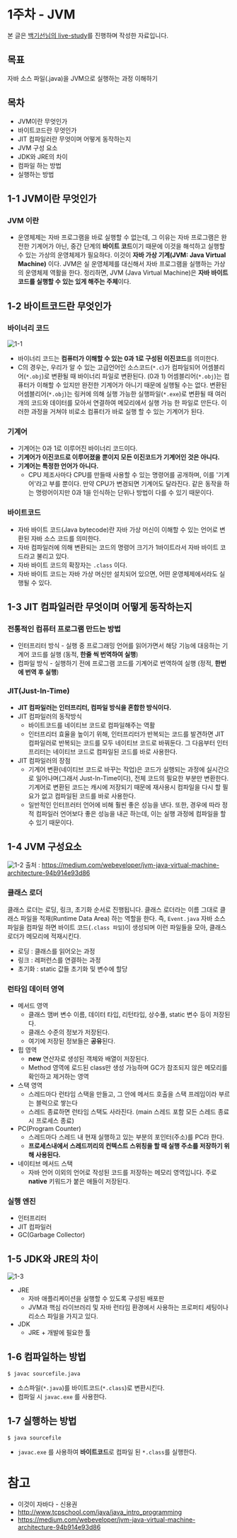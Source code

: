 # 1주차 - JVM
본 글은 [백기선님의 live-study](https://github.com/whiteship/live-study/issues)를 진행하며 작성한 자료입니다.  

## 목표
자바 소스 파일(.java)을 JVM으로 실행하는 과정 이해하기

## 목차
* JVM이란 무엇인가
* 바이트코드란 무엇인가
* JIT 컴파일러란 무엇이며 어떻게 동작하는지
* JVM 구성 요소
* JDK와 JRE의 차이
* 컴파일 하는 방법
* 실행하는 방법

## 1-1 JVM이란 무엇인가
  
### **JVM 이란** 
* 운영체제는 자바 프로그램을 바로 실행할 수 없는데, 그 이유는 자바 프로그램은 완전한 기계어가 아닌, 중간 단계의 **바이트 코드**이기 때문에 이것을 해석하고 실행할 수 있는 가상의 운영체제가 필요하다. 이것이 **자바 가상 기계(JVM: Java Virtual Machine)** 이다. JVM은 실 운영체제를 대신해서 자바 프로그램을 실행하는 가상의 운영체제 역활을 한다. 정리하면, JVM (Java Virtual Machine)은 **자바 바이트코드를 실행할 수 있는 있게 해주는 주체**이다.  

## 1-2 바이트코드란 무엇인가

### **바이너리 코드**

![1-1](https://user-images.githubusercontent.com/55661631/103167030-035c1900-486b-11eb-863f-e96ce42affcc.PNG)

* 바이너리 코드는 **컴퓨터가 이해할 수 있는 0과 1로 구성된 이진코드**를 의미한다.  
* C의 경우는, 우리가 알 수 있는 고급언어인 소스코드(```*.c```)가 컴파일되어 어셈블리어(```*.obj```)로 변환될 때 바이너리 파일로 변환된다. (0과 1) 어셈블리어(```*.obj```)는 컴퓨터가 이해할 수 있지만 완전한 기계어가 아니기 때문에 실행될 수는 없다. 변환된 어셈블리어(```*.obj```)는 링커에 의해 실행 가능한 실행파일(```*.exe```)로 변환될 때 여러 개의 코드와 데이터를 모아서 연결하여 메모리에서 실행 가능 한 파일로 만든다. 이러한 과정을 거쳐야 비로소 컴퓨터가 바로 실행 할 수 있는 기계어가 된다.

### **기계어**
* 기계어는 0과 1로 이루어진 바이너리 코드이다.
* **기계어가 이진코드로 이루어졌을 뿐이지 모든 이진코드가 기계어인 것은 아니다.**
* **기계어는 특정한 언어가 아니다.**
    - CPU 제조사마다 CPU를 만들때 사용할 수 있는 명령어를 공개하며, 이를 '기계어'라고 부를 뿐이다. 만약 CPU가 변경되면 기계어도 달라진다. 같은 동작을 하는 명령어이지만 0과 1을 인식하는 단위나 방법이 다를 수 있기 때문이다.

### **바이트코드**
* 자바 바이트 코드(Java bytecode)란 자바 가상 머신이 이해할 수 있는 언어로 변환된 자바 소스 코드를 의미한다.
* 자바 컴파일러에 의해 변환되는 코드의 명령어 크기가 1바이트라서 자바 바이트 코드라고 불리고 있다.
* 자바 바이트 코드의 확장자는 ```.class``` 이다.
* 자바 바이트 코드는 자바 가상 머신만 설치되어 있으면, 어떤 운영체제에서라도 실행될 수 있다.

## 1-3 JIT 컴파일러란 무엇이며 어떻게 동작하는지

### **전통적인 컴퓨터 프로그램 만드는 방법**
* 인터프리터 방식 - 실행 중 프로그래밍 언어를 읽어가면서 해당 기능에 대응하는 기계어 코드를 실행 (동적, **한줄 씩 번역하여 실행**)
* 컴파일 방식 - 실행하기 전에 프로그램 코드를 기계어로 번역하여 실행 (정적, **한번에 번역 후 실행**)

### **JIT(Just-In-Time)**
* **JIT 컴파일러는 인터프리터, 컴파일 방식을 혼합한 방식이다.**
* JIT 컴파일러의 동작방식
    - 바이트코드를 네이티브 코드로 컴파일해주는 역활
    - 인터프리터 효율을 높이기 위해, 인터프리터가 반복되는 코드를 발견하면 JIT 컴파일러로 반복되는 코드를 모두 네이티브 코드로 바꿔둔다. 그 다음부터 인터프리터는 네이티브 코드로 컴파일된 코드를 바로 사용한다.
* JIT 컴파일러의 장점
    - 기계어 변환(네이티브 코드로 바꾸는 작업)은 코드가 실행되는 과정에 실시간으로 일어나며(그래서 Just-In-Time이다), 전체 코드의 필요한 부분만 변환한다. 기계어로 변환된 코드는 캐시에 저장되기 때문에 재사용시 컴파일을 다시 할 필요가 없고 컴파일된 코드를 바로 사용한다.
    - 일반적인 인터프러터 언어에 비해 훨씬 좋은 성능을 낸다. 또한, 경우에 따라 정적 컴파일러 언어보다 좋은 성능을 내곤 하는데, 이는 실행 과정에 컴파일을 할 수 있기 때문이다.

## 1-4 JVM 구성요소

![1-2](https://user-images.githubusercontent.com/55661631/103167039-10790800-486b-11eb-9912-f4e076da30a1.PNG)
출처 : https://medium.com/webeveloper/jvm-java-virtual-machine-architecture-94b914e93d86

### **클래스 로더** 
클래스 로더는 로딩, 링크, 초기화 순서로 진행됩니다. 클래스 로더라는 이름 그대로 클래스 파일을 적재(Runtime Data Area) 하는 역할을 한다. 즉, ```Event.java``` 자바 소스 파일을 컴파일 하면 바이트 코드(```.class 파일```)이 생성되며 이런 파일들을 모아, 클래스 로더가 메모리에 적재시킨다.
* 로딩 : 클래스를 읽어오는 과정
* 링크 : 레퍼런스를 연결하는 과정
* 초기화 : static 값들 초기화 및 변수에 할당

### **런타임 데이터 영역**
* 메서드 영역
    - 클래스 맴버 변수 이름, 데이터 타입, 리턴타입, 상수풀, static 변수 등이 저장된다.
    - 클래스 수준의 정보가 저장된다.
    - 여기에 저장된 정보들은 **공유**된다.
* 힙 영역
    - **new** 연산자로 생성된 객체와 배열이 저장된다.
    - Method 영역에 로드된 class만 생성 가능하며 GC가 참조되지 않은 메모리를 확인하고 제거하는 영역
* 스택 영역
    - 스레드마다 런타임 스택을 만들고, 그 안에 메서드 호출을 스택 프레임이라 부르는 블럭으로 쌓는다
    - 스레드 종료하면 런타임 스택도 사라진다. (main 스레드 포함 모든 스레드 종료시 프로세스 종료)
* PC(Program Counter)
    - 스레드마다 스레드 내 현재 실행하고 있는 부분의 포인터(주소)를 PC라 한다.
    - **프로세스내에서 스레드끼리의 컨텍스트 스위칭을 할 때 실행 주소를 저장하기 위해 사용된다.**
* 네이티브 메서드 스택
    - 자바 언어 이외의 언어로 작성된 코드를 저장하는 메모리 영역입니다. 주로 **native** 키워드가 붙은 애들이 저장된다.

### **실행 엔진**
* 인터프리터
* JIT 컴파일러
* GC(Garbage Collector)

## 1-5 JDK와 JRE의 차이

![1-3](https://user-images.githubusercontent.com/55661631/103167043-1bcc3380-486b-11eb-8d18-78c6fa2c68b5.PNG)

* JRE
    - 자바 애플리케이션을 실행할 수 있도록 구성된 배포판
    - JVM과 핵심 라이브러리 및 자바 런타임 환경에서 사용하는 프로퍼티 세팅이나 리소스 파일을 가지고 있다.
* JDK
    - JRE + 개발에 필요한 툴

## 1-6 컴파일하는 방법
```
$ javac sourcefile.java
```
* 소스파일(```*.java```)를 바이트코드(```*.class```)로 변환시킨다.
* 컴파일 시 ```javac.exe``` 를 사용한다.
 
## 1-7 실행하는 방법
```
$ java sourcefile
```
* ```javac.exe``` 를 사용하여 **바이트코드**로 컴파일 된 ```*.class```를 실행한다.

# 참고
* 이것이 자바다 - 신용권
* http://www.tcpschool.com/java/java_intro_programming
* https://medium.com/webeveloper/jvm-java-virtual-machine-architecture-94b914e93d86
